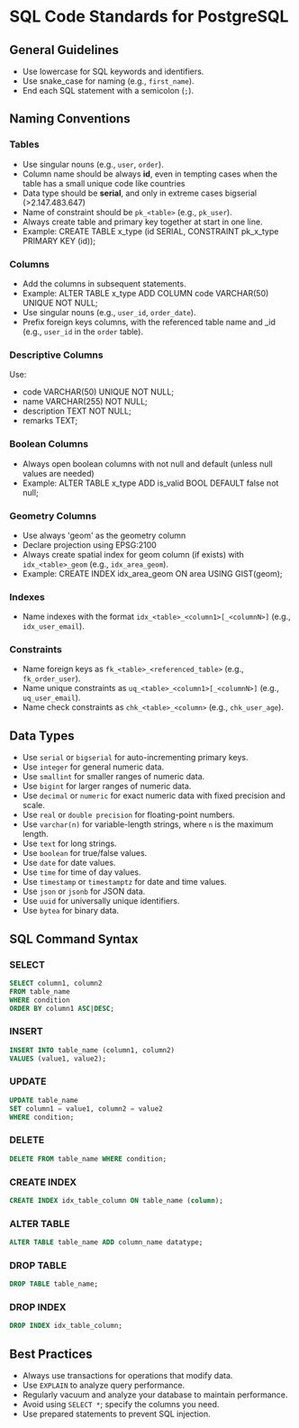# SQL Code Standards for PostgreSQL

## General Guidelines
- Use lowercase for SQL keywords and identifiers.
- Use snake_case for naming (e.g., `first_name`).
- End each SQL statement with a semicolon (`;`).

## Naming Conventions
 
### Tables
- Use singular nouns (e.g., `user`, `order`).
- Column name should be always **id**, even in tempting cases when the table has a small unique code like countries
- Data type should be **serial**, and only in extreme cases bigserial (>2.147.483.647) 
- Name of constraint should be `pk_<table>` (e.g., `pk_user`).
- Always create table and primary key together at start in one line.
- Example: CREATE TABLE x_type (id SERIAL, CONSTRAINT pk_x_type PRIMARY KEY (id));

### Columns
- Add the columns in subsequent statements.
- Example: ALTER TABLE x_type ADD COLUMN code VARCHAR(50) UNIQUE NOT NULL;
- Use singular nouns (e.g., `user_id`, `order_date`).
- Prefix foreign keys columns, with the referenced table name and _id (e.g., `user_id` in the `order` table).

### Descriptive Columns
Use:
- code VARCHAR(50) UNIQUE NOT NULL;
- name VARCHAR(255) NOT NULL;
- description TEXT NOT NULL;
- remarks TEXT;

### Boolean Columns
- Always open boolean columns with not null and default (unless null values are needed)
- Example: ALTER TABLE x_type ADD is_valid BOOL DEFAULT false not null;

### Geometry Columns
- Use always 'geom' as the geometry column
- Declare projection using EPSG:2100
- Always create spatial index for geom column (if exists) with `idx_<table>_geom` (e.g., `idx_area_geom`).
- Example: CREATE INDEX idx_area_geom ON area USING GIST(geom);

### Indexes
- Name indexes with the format `idx_<table>_<column1>[_<columnN>]` (e.g., `idx_user_email`).

### Constraints
- Name foreign keys as `fk_<table>_<referenced_table>` (e.g., `fk_order_user`).
- Name unique constraints as `uq_<table>_<column1>[_<columnN>]` (e.g., `uq_user_email`).
- Name check constraints as `chk_<table>_<column>` (e.g., `chk_user_age`).

## Data Types
- Use `serial` or `bigserial` for auto-incrementing primary keys.
- Use `integer` for general numeric data.
- Use `smallint` for smaller ranges of numeric data.
- Use `bigint` for larger ranges of numeric data.
- Use `decimal` or `numeric` for exact numeric data with fixed precision and scale.
- Use `real` or `double precision` for floating-point numbers.
- Use `varchar(n)` for variable-length strings, where `n` is the maximum length.
- Use `text` for long strings.
- Use `boolean` for true/false values.
- Use `date` for date values.
- Use `time` for time of day values.
- Use `timestamp` or `timestamptz` for date and time values.
- Use `json` or `jsonb` for JSON data.
- Use `uuid` for universally unique identifiers.
- Use `bytea` for binary data.

## SQL Command Syntax

### SELECT
```sql
SELECT column1, column2
FROM table_name
WHERE condition
ORDER BY column1 ASC|DESC;
```

### INSERT
```sql
INSERT INTO table_name (column1, column2)
VALUES (value1, value2);
```

### UPDATE
```sql
UPDATE table_name
SET column1 = value1, column2 = value2
WHERE condition;
```

### DELETE
```sql
DELETE FROM table_name WHERE condition;
```

### CREATE INDEX
```sql
CREATE INDEX idx_table_column ON table_name (column);
```

### ALTER TABLE
```sql
ALTER TABLE table_name ADD column_name datatype;
```

### DROP TABLE
```sql
DROP TABLE table_name;
```

### DROP INDEX
```sql
DROP INDEX idx_table_column;
```

## Best Practices
- Always use transactions for operations that modify data.
- Use `EXPLAIN` to analyze query performance.
- Regularly vacuum and analyze your database to maintain performance.
- Avoid using `SELECT *`; specify the columns you need.
- Use prepared statements to prevent SQL injection.
